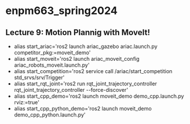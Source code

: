 # enpm663_spring2024

## Lecture 9: Motion Plannig with MoveIt!

- alias start_ariac='ros2 launch ariac_gazebo ariac.launch.py competitor_pkg:=moveit_demo'
- alias start_moveit='ros2 launch ariac_moveit_config ariac_robots_moveit.launch.py'
- alias start_competition='ros2 service call /ariac/start_competition std_srvs/srv/Trigger'
- alias start_rqt_joint='ros2 run rqt_joint_trajectory_controller rqt_joint_trajectory_controller --force-discover'
- alias start_cpp_demo='ros2 launch moveit_demo demo_cpp.launch.py rviz:=true'
- alias start_cpp_python_demo='ros2 launch moveit_demo demo_cpp_python.launch.py'
